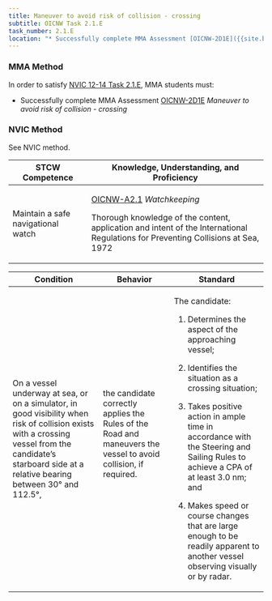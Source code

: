 ```yaml
---
title: Maneuver to avoid risk of collision - crossing
subtitle: OICNW Task 2.1.E 
task_number: 2.1.E
location: "* Successfully complete MMA Assessment [OICNW-2D1E]({{site.baseurl}}/assessments/Deck/OICNW-2D1E) *Maneuver to avoid risk of collision - crossing*" 
---
```



### MMA Method

In order to satisfy  [NVIC 12-14  Task  2.1.E]({{site.baseurl}}/assets/images/nvic-12-14.pdf), MMA students must:

* Successfully complete MMA Assessment [OICNW-2D1E]({{site.baseurl}}/assessments/Deck/OICNW-2D1E) *Maneuver to avoid risk of collision - crossing*


### NVIC Method

<a onclick="togglevisibility('nvic_methods')" >See NVIC method.</a>

<div id='nvic_methods' class='hide'>

<table>
<thead>
<tr>
<th class='forty'> STCW Competence </th>
<th class='sixty'> Knowledge, Understanding, and Proficiency </th>
</tr>
</thead>




<tbody>
<tr><td markdown='1'>

Maintain a safe navigational watch

</td><td markdown='1'>

[OICNW-A2.1](../../tables/21.html#OICNW-A2.1) *Watchkeeping*

Thorough knowledge of the content, application and intent of the International Regulations for Preventing Collisions at Sea, 1972

</td></tr>


</tbody>
</table>


<table>
<thead>
<tr><th class='twenty'>  Condition </th><th class='twenty'> Behavior </th><th  class='sixty'>Standard </th></tr>
</thead>
<tbody >



<tr><td markdown='1'>

On a vessel underway at sea, or on a simulator, in good visibility when risk of collision exists with a crossing vessel from the candidate’s starboard side at a relative bearing between 30° and 112.5°,

</td><td markdown='1'>

the candidate correctly applies the Rules of the Road and maneuvers the vessel to avoid collision, if required.

<br>

<div class="tooltip">
<span class="tooltiptext">
</span>
</div>


</td><td markdown='1'>

The candidate:

1. Determines the aspect of the approaching vessel;

2. Identifies the situation as a crossing situation;

3. Takes positive action in ample time in accordance with the Steering and Sailing Rules to achieve a CPA of at least 3.0 nm; and

4. Makes speed or course changes that are large enough to be readily apparent to another vessel observing visually or by radar.

</td></tr>
</tbody>
</table>
</div>
